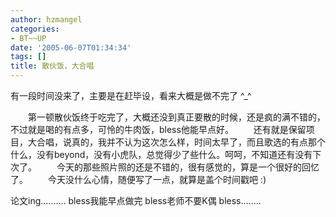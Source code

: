 ```yaml
---
author: hzmangel
categories:
- BT~~UP
date: '2005-06-07T01:34:34'
tags: []
title: 散伙饭，大合唱
---
```

有一段时间没来了，主要是在赶毕设，看来大概是做不完了 ^_^

　　第一顿散伙饭终于吃完了，大概还没到真正要散的时候，还是疯的满不错的，不过就是喝的有点多，可怜的牛肉饭，bless他能早点好。
　　还有就是保留项目，大合唱，说真的，我并不认为这次怎么样，时间太早了，而且歌选的有点那个什么，没有beyond，没有小虎队，总觉得少了些什么。呵呵，不知道还有没有下次了。
　　今天的那些照片照的还是不错的，很有感觉的，算是一个很好的回忆了。
　　今天没什么心情，随便写了一点，就算是盖个时间戳吧 :)

论文ing..........
bless我能早点做完
bless老师不要K偶
bless........